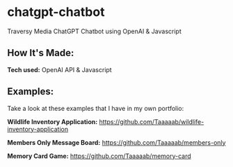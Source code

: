 # chatgpt-chatbot

Traversy Media ChatGPT Chatbot using OpenAI & Javascript

## How It's Made:

**Tech used:** OpenAI API & Javascript

## Examples:

Take a look at these examples that I have in my own portfolio:

**Wildlife Inventory Application:** https://github.com/Taaaaab/wildlife-inventory-application

**Members Only Message Board:** https://github.com/Taaaaab/members-only

**Memory Card Game:** https://github.com/Taaaaab/memory-card
